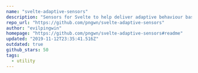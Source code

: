 ```yaml
---
name: "svelte-adaptive-sensors"
description: "Sensors for Svelte to help deliver adaptive behaviour based on a user's device and network."
repo_url: "https://github.com/pngwn/svelte-adaptive-sensors"
author: "evilpingwin"
homepage: "https://github.com/pngwn/svelte-adaptive-sensors#readme"
updated: "2019-11-12T23:35:41.516Z"
outdated: true
github_stars: 50
tags: 
  - utility
---
```

